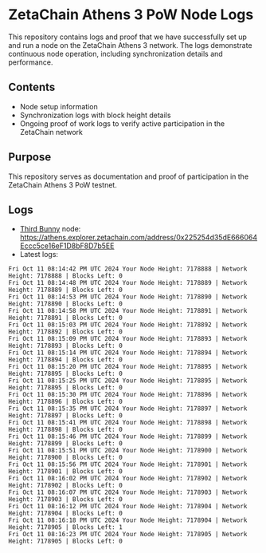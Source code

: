 # ZetaChain Athens 3 PoW Node Logs
This repository contains logs and proof that we have successfully set up and run a node on the ZetaChain Athens 3 network. The logs demonstrate continuous node operation, including synchronization details and performance.

## Contents
- Node setup information
- Synchronization logs with block height details
- Ongoing proof of work logs to verify active participation in the ZetaChain network

## Purpose
This repository serves as documentation and proof of participation in the ZetaChain Athens 3 PoW testnet.

## Logs

- [Third Bunny](https://thirdbunny.xyz/) node: https://athens.explorer.zetachain.com/address/0x225254d35dE666064Eccc5ce16eF1D8bF8D7b5EE
- Latest logs:
```
Fri Oct 11 08:14:42 PM UTC 2024 Your Node Height: 7178888 | Network Height: 7178888 | Blocks Left: 0
Fri Oct 11 08:14:48 PM UTC 2024 Your Node Height: 7178889 | Network Height: 7178889 | Blocks Left: 0
Fri Oct 11 08:14:53 PM UTC 2024 Your Node Height: 7178890 | Network Height: 7178890 | Blocks Left: 0
Fri Oct 11 08:14:58 PM UTC 2024 Your Node Height: 7178891 | Network Height: 7178891 | Blocks Left: 0
Fri Oct 11 08:15:03 PM UTC 2024 Your Node Height: 7178892 | Network Height: 7178892 | Blocks Left: 0
Fri Oct 11 08:15:09 PM UTC 2024 Your Node Height: 7178893 | Network Height: 7178893 | Blocks Left: 0
Fri Oct 11 08:15:14 PM UTC 2024 Your Node Height: 7178894 | Network Height: 7178894 | Blocks Left: 0
Fri Oct 11 08:15:20 PM UTC 2024 Your Node Height: 7178895 | Network Height: 7178895 | Blocks Left: 0
Fri Oct 11 08:15:25 PM UTC 2024 Your Node Height: 7178895 | Network Height: 7178895 | Blocks Left: 0
Fri Oct 11 08:15:30 PM UTC 2024 Your Node Height: 7178896 | Network Height: 7178896 | Blocks Left: 0
Fri Oct 11 08:15:35 PM UTC 2024 Your Node Height: 7178897 | Network Height: 7178897 | Blocks Left: 0
Fri Oct 11 08:15:41 PM UTC 2024 Your Node Height: 7178898 | Network Height: 7178898 | Blocks Left: 0
Fri Oct 11 08:15:46 PM UTC 2024 Your Node Height: 7178899 | Network Height: 7178899 | Blocks Left: 0
Fri Oct 11 08:15:51 PM UTC 2024 Your Node Height: 7178900 | Network Height: 7178900 | Blocks Left: 0
Fri Oct 11 08:15:56 PM UTC 2024 Your Node Height: 7178901 | Network Height: 7178901 | Blocks Left: 0
Fri Oct 11 08:16:02 PM UTC 2024 Your Node Height: 7178902 | Network Height: 7178902 | Blocks Left: 0
Fri Oct 11 08:16:07 PM UTC 2024 Your Node Height: 7178903 | Network Height: 7178903 | Blocks Left: 0
Fri Oct 11 08:16:12 PM UTC 2024 Your Node Height: 7178904 | Network Height: 7178904 | Blocks Left: 0
Fri Oct 11 08:16:18 PM UTC 2024 Your Node Height: 7178904 | Network Height: 7178905 | Blocks Left: 1
Fri Oct 11 08:16:23 PM UTC 2024 Your Node Height: 7178905 | Network Height: 7178905 | Blocks Left: 0
```
